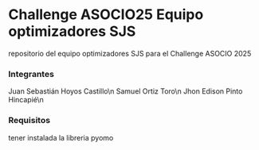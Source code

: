 # Challenge ASOCIO25 Equipo optimizadores SJS
repositorio del equipo optimizadores SJS para el Challenge ASOCIO 2025
### Integrantes
Juan Sebastián Hoyos Castillo\n
Samuel Ortiz Toro\n
Jhon Edison Pinto Hincapié\n

### Requisitos
tener instalada la libreria pyomo
